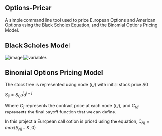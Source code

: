 ## Options-Pricer
A simple command line tool used to price European Options and American Options using the Black Scholes Equation, and the Binomial Options Pricing Model.

## Black Scholes Model

![image](https://github.com/michaelslice/Options-Pricer/assets/110714088/9f46f503-c36e-450c-9628-6601a94684a4)
![variables](https://github.com/michaelslice/Options-Pricer/assets/110714088/20f2ab8d-ec45-4285-896f-3392d5e9d9b9)

## Binomial Options Pricing Model

The stock tree is represented using node $(i, j)$ with initial stock price $S0$ <br>

$S{_i}{_j} = S_0u^jd^{i-j}$ <br>

Where $C_{i}{_j}$ represents the contract price at each node $(i, j)$, and $C{_N}{_j}$ represents the final payoff function that we can define. <br>

In this project a European call option is priced using the equation, $C{_N}{_j} = max(S{_N}{_j} - K, 0)$


